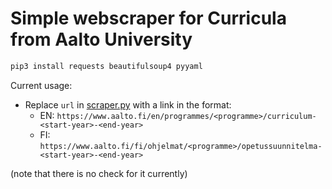 # Simple webscraper for Curricula from Aalto University

```python
pip3 install requests beautifulsoup4 pyyaml
```

Current usage:
- Replace `url` in [scraper.py](./scraper.py) with a link in the format:
    - EN: `https://www.aalto.fi/en/programmes/<programme>/curriculum-<start-year>-<end-year>`
    - FI: `https://www.aalto.fi/fi/ohjelmat/<programme>/opetussuunnitelma-<start-year>-<end-year>`

(note that there is no check for it currently)